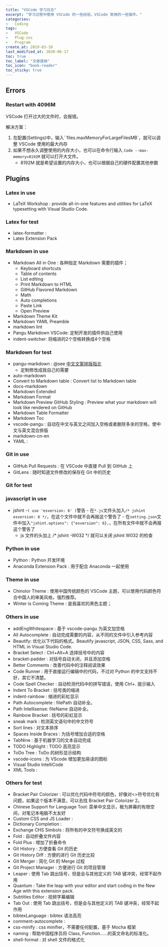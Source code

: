 ```yaml
---
title: "VSCode 学习日志"
excerpt: "学习过程中使用 VSCode 的一些经验，VSCode 常用的一些插件。"
categories:
-   Coding
tags:
-   VSCode
-   Plug-ins
-   Program
create_at: 2019-03-10
last_modified_at: 2020-06-17
toc: true
toc_label: "文章提纲"
toc_icon: "book-reader"
toc_sticky: true
---
```


## Errors

### Restart with 4096M

VSCode 打开过大的文件时，会报错。

解决方案：

1.  在配置(Settings)中，输入``files.maxMemoryForLargeFilesMB`，就可以调整 VSCode 使用的最大内存
2.  如果不想永久调整使用的内存大小，也可以在命令行输入 `Code --max-memory=8192M` 就可以打开大文件。
    -   8192M 就是希望设置的内存大小，也可以根据自己的硬件配置其他参数

## Plugins

### Latex in use

-   LaTeX Workshop : provide all-in-one features and utilities for LaTeX typesetting with Visual Studio Code.

### Latex for test

-   latex-formatter :
-   Latex Extension Pack

### Markdown in use

-   Markdown All in One : 各种指定 Markdown 需要的插件；
    -   Keyboard shortcuts
    -   Table of contents
    -   List editing
    -   Print Markdown to HTML
    -   GitHub Flavored Markdown
    -   Math
    -   Auto completions
    -   Paste Link
    -   Open Preview
-   Markdown Theme Kit
-   Markdown YAML Preamble
-   markdown lint
-   Pangu Markdown VSCode: 定制开发的插件供自己使用
-   indent-switcher: 将缩进的2个空格转换成4个空格

### Markdown for test

-   pangu-markdown : @see [中文文案排版指北](https://GitHub.com/sparanoid/chinese-copywriting-guidelines)
    -   定制修改成我自己的需要
-   auto-markdown
-   Convert to Markdown table : Convert list to Markdown table
-   docs-markdown
-   Markdown Extended
-   Markdown Format
-   Markdown Preview GitHub Styling : Preview what your markdown will look like rendered on GitHub
-   Markdown Table Formatter
-   Markdown Toc
-   vscode-pangu : 自动在中文与英文之间加入空格或者删除多余的空格，使中文与英文混合排版
-   markdown-cn-en
-   YAML :

### Git in use

-   GitHub Pull Requests : 在 VSCode 中直接 Pull 到 GitHub 上
-   GitLens : 随时知道文件修改的保存在 Git 中的历史

### Git for test

### javascript in use

-   jshint
    -`( use 'esversion: 6' )`警告
        -   在`*.js`文件头加入`/* jshint esversion: 6 */`，在这个文件中就不会再报这个警告了
        -   在`setting.json`文件中加入`"jshint.options": {"esversion": 6},`，在所有文件中就不会再报这个警告了
    -   js 文件的头加上 /* jshint -W032 */ 就可以关闭 jshint W032 的检查

### Python in use

-   Python : Python 开发环境
-   Anaconda Extension Pack : 用于配合 Anaconda 一起使用

### Theme in use

-   Chinolor Theme : 使用中国传统颜色的 VSCode 主题，可以使用代码颜色符合中国人的审美风格，强烈推荐。
-   Winter is Coming Theme : 是我喜欢的黑色主题；

### Others in use

-   addEngWhitespace : 基于 vscode-pangu 为英文加空格
-   All Autocomplete : 自动完成需要的内容，从不同的文件中引入参考内容
-   Beautify: 优化以下代码的格式。Beautify javascript, JSON, CSS, Sass, and HTML in Visual Studio Code.
-   Bracket Select : Ctrl+Alt+A 选择括号中的内容
-   bracket-padder : 对括号自动关闭，并且添加空格
-   Better Comments : 改善代码中的注释阅读效果
-   Code Runner : 用于直接运行编辑中的代码，不过对 Python 的中文支持不好，其它不清楚。
-   Code Spell Checker : 自动检测代码中的拼写错误，使用 Ctrl+. 提示输入
-   Indent To Bracket : 括号类的缩进
-   indent-rainbow : 缩进的彩虹显示
-   Path Autocomplete : filePath 自动补全。
-   Path Intellisense: fileName 自动补全。
-   Rainbow Bracket : 括号的彩虹显示
-   sneak mark : 检测英文语句中的中文符号
-   Sort lines : 对文本排序
-   Spaces Inside Braces : 为括号增加合适的空格
-   TabNine : 基于机器学习的文本自动完成
-   TODO Highlight : TODO 高亮显示
-   ToDo Tree : ToDo 的树形显示结构
-   vscode-icons : 为 VScode 增加更加易读的图标
-   Visual Studio IntelliCode
-   XML Tools :

### Others for test

-   Bracket Pair Colorizer : 可以优化代码中符号的颜色，好像对<>符号优化有问题，如果这个版本不满意，可以去找 Bracket Pair Colorizer 2。
-   Chinese Support for Language Tool: 菜单中文显示，极为屏幕的有限空间，对笔记本电脑不太友好
-   Custom CSS and JS Loader :
-   Dictionary Completion :
-   Exchange CHS Simbols : 将所有的中文符号换成英文的
-   Fold : 自动折叠文件内容
-   Fold Plus : 增加了折叠命令
-   Git History : 方便查看 Git 的历史
-   Git History Diff : 方便的进行 Git 历史比较
-   Git Merger : 简化 Git 的 Merge 过程
-   Git Project Manager : 方便进行 Git 的项目管理
-   Leaper : 使用 Tab 跳出括号，但是会与其他定义的 TAB 键冲突，经常不起作用
-   Quantum : Take the leap with your editor and start coding in the New Age with this extension pack.
-   Subtitles Editor : 视频字幕编辑
-   Tab Out : 使用 Tab 跳出括号，但是会与其他定义的 TAB 键冲突，经常不起作用
-   bibtexLanguage : bibtex 语法高亮
-   comment-autocomplete :
-   css-minify : css minifier，不需要任何配置，基于 Mocha 框架
-   naming : 帮助中国程序员将 Class, Function……的英文命名的标准化。
-   shell-format : 对 shell 文件的格式化
